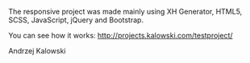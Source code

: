 The responsive project was made mainly using XH Generator, HTML5, SCSS, JavaScript, jQuery and Bootstrap.

You can see how it works: http://projects.kalowski.com/testproject/

Andrzej Kalowski
